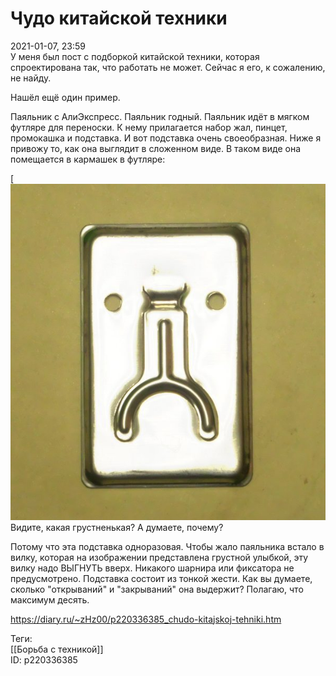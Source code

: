 Чудо китайской техники
=======================

   
 2021-01-07, 23:59   
  У меня был пост с подборкой китайской техники, которая спроектирована так, что работать не может. Сейчас я его, к сожалению, не найду.   
   
 Нашёл ещё один пример.   
   
 Паяльник с АлиЭкспресс. Паяльник годный. Паяльник идёт в мягком футляре для переноски. К нему прилагается набор жал, пинцет, промокашка и подставка. И вот подставка очень своеобразная. Ниже я привожу то, как она выглядит в сложенном виде. В таком виде она помещается в кармашек в футляре:   
   
   [![](pics/Q5Gg58Cl.jpg) [](https://i.imgur.com/Q5Gg58C.jpg)     
 Видите, какая грустненькая? А думаете, почему?   
   
 Потому что эта подставка одноразовая. Чтобы жало паяльника встало в вилку, которая на изображении представлена грустной улыбкой, эту вилку надо ВЫГНУТЬ вверх. Никакого шарнира или фиксатора не предусмотрено. Подставка состоит из тонкой жести. Как вы думаете, сколько "открываний" и "закрываний" она выдержит? Полагаю, что максимум десять.   
    
 <https://diary.ru/~zHz00/p220336385_chudo-kitajskoj-tehniki.htm>   
   
 Теги:   
 [[Борьба с техникой]]   
 ID: p220336385